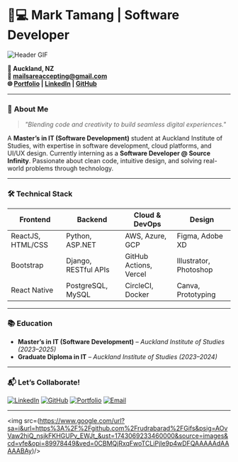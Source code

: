 # 👨💻 Mark Tamang | Software Developer

![Header GIF](https://github.com/marktmng/marktmng/blob/main/assets/developer.gif?raw=true)

**📍 Auckland, NZ**  
**📧 mailsareaccepting@gmail.com**  
**🌐 [Portfolio](https://www.marktmng.com) | [LinkedIn](https://www.linkedin.com/in/marktmng) | [GitHub](https://github.com/marktmng)**

---

### 🚀 **About Me**
> *"Blending code and creativity to build seamless digital experiences."*

A **Master’s in IT (Software Development)** student at Auckland Institute of Studies, with expertise in software development, cloud platforms, and UI/UX design. Currently interning as a **Software Developer @ Source Infinity**. Passionate about clean code, intuitive design, and solving real-world problems through technology.

---

### 🛠️ **Technical Stack**

| **Frontend**       | **Backend**          | **Cloud & DevOps**      | **Design**             |
|--------------------|----------------------|-------------------------|------------------------|
| ReactJS, HTML/CSS  | Python, ASP.NET      | AWS, Azure, GCP         | Figma, Adobe XD        |
| Bootstrap          | Django, RESTful APIs | GitHub Actions, Vercel  | Illustrator, Photoshop |
| React Native       | PostgreSQL, MySQL    | CircleCI, Docker        | Canva, Prototyping     |

  

---

### 📚 **Education**
- **Master’s in IT (Software Development)** – *Auckland Institute of Studies (2023–2025)*  
- **Graduate Diploma in IT** – *Auckland Institute of Studies (2023–2024)*  

---

### 📬 **Let’s Collaborate!**
[![LinkedIn](https://img.shields.io/badge/LinkedIn-0A66C2?style=flat&logo=linkedin)](https://www.linkedin.com/in/marktmng)
[![GitHub](https://img.shields.io/badge/GitHub-181717?style=flat&logo=github)](https://github.com/marktmng)
[![Portfolio](https://img.shields.io/badge/Portfolio-FF6B6B?style=flat)](https://www.marktmng.com)
[![Email](https://img.shields.io/badge/Email-EA4335?style=flat&logo=gmail)](mailto:mailsareaccepting@gmail.com)

---

<img src=(https://www.google.com/url?sa=i&url=https%3A%2F%2Fgithub.com%2Frudrabarad%2FGifs&psig=AOvVaw2hiQ_nsjkFKHGUPv_EWJt_&ust=1743069233460000&source=images&cd=vfe&opi=89978449&ved=0CBMQjRxqFwoTCLiPjIe9p4wDFQAAAAAdAAAAABAy)/>
